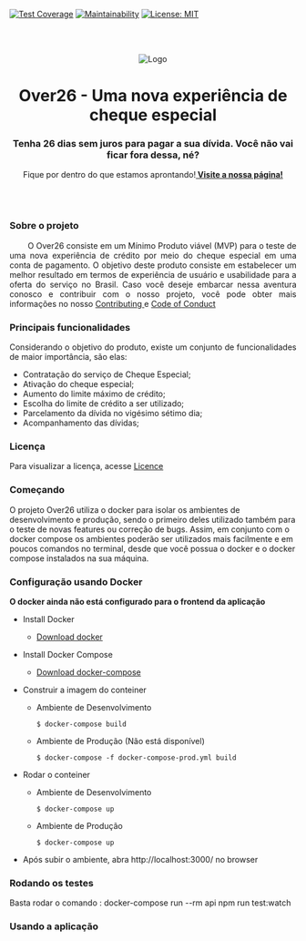 <!-- Build Status - Maintainability --> 
[![Test Coverage](https://api.codeclimate.com/v1/badges/c851dcabaf95d246afd4/test_coverage)](https://codeclimate.com/github/fga-eps-mds/2019.2-Grupo2/test_coverage)  [![Maintainability](https://api.codeclimate.com/v1/badges/c851dcabaf95d246afd4/maintainability)](https://codeclimate.com/github/fga-eps-mds/2019.2-Grupo2/maintainability) [![License: MIT](https://img.shields.io/badge/License-MIT-yellow.svg)](https://opensource.org/licenses/MIT)

<br/><br/>

<p align="center">
  <img src="https://i.ibb.co/TcRs6mJ/2e4fe184-7bdd-4498-ae84-d88d4c00fc71.jpg" alt="Logo">
</p>

<h1 align="center"> Over26 - Uma nova experiência de cheque especial </h1> 
<h3 align="center">Tenha 26 dias sem juros para pagar a sua dívida. Você não vai ficar fora dessa, né?</h3>

<p align="center">
    Fique por dentro do que estamos aprontando!<a href="https://fga-eps-mds.github.io/2019.2-Over26/#/"><strong> Visite a nossa página!</strong></a>
</p>
 
 <br><br>
 
 ### Sobre o projeto

<p align="justify"> &emsp;&emsp;
  O Over26 consiste em um Mínimo Produto viável (MVP) para o teste de uma nova experiência de crédito por meio do cheque especial em uma conta de pagamento. O objetivo deste produto consiste em estabelecer um melhor resultado em termos de experiência de usuário e usabilidade para a oferta do serviço no Brasil. Caso você deseje embarcar nessa aventura conosco e contribuir com o nosso projeto, você pode obter mais informações no nosso <a href="https://github.com/fga-eps-mds/2019.2-Grupo2/blob/master/.github/CONTRIBUTING.md">Contributing </a> e <a href="https://github.com/fga-eps-mds/2019.2-Grupo2/blob/master/.github/CODE_OF_CONDUCT.md">Code of Conduct </a>
</p>

### Principais funcionalidades

<p align="justify"> 
  Considerando o objetivo do produto, existe um conjunto de funcionalidades de maior importância, são elas:
  
  * Contratação do serviço de Cheque Especial;
  * Ativação do cheque especial;
  * Aumento do limite máximo de crédito;
  * Escolha do limite de crédito a ser utilizado; 
  * Parcelamento da dívida no vigésimo sétimo dia; 
  * Acompanhamento das dívidas;
</p>

### Licença

Para visualizar a licença, acesse [Licence](https://github.com/fga-eps-mds/2019.2-Grupo2/blob/master/LICENSE)

### Começando

O projeto Over26 utiliza o docker para isolar os ambientes de desenvolvimento e produção, sendo o primeiro deles utilizado também para o teste de novas features ou correção de bugs. Assim, em conjunto com o docker compose os ambientes poderão ser utilizados mais facilmente e em poucos comandos no terminal, desde que você possua o docker e o docker compose instalados na sua máquina.

### Configuração usando Docker

**O docker ainda não está configurado para o frontend da aplicação**

* Install Docker

  - [Download docker](https://docs.docker.com/engine/installation/)

* Install Docker Compose

  - [Download docker-compose](https://docs.docker.com/compose/install/)

* Construir a imagem do conteiner 

  * Ambiente de Desenvolvimento
        
        $ docker-compose build 

  * Ambiente de Produção (Não está disponível)
        
        $ docker-compose -f docker-compose-prod.yml build

* Rodar o conteiner

  * Ambiente de Desenvolvimento
        
        $ docker-compose up 
    
  * Ambiente de Produção
  
        $ docker-compose up 

* Após subir o ambiente, abra http://localhost:3000/ no browser

### Rodando os testes

Basta rodar o comando : docker-compose run --rm api npm run test:watch

### Usando a aplicação
